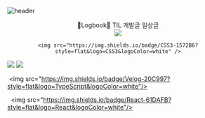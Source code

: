 ![header](https://capsule-render.vercel.app/api?text=Joy%20Github!&type=waving&height=300&color=gradient)

<div align="center"> 
📝Logbook📝
TIL
개발글
일상글
</div>

<div align="center">
	<img src="https://img.shields.io/badge/Java-007396?style=flat&logo=Java&logoColor=white" />
	
	<img src="https://img.shields.io/badge/CSS3-1572B6?style=flat&logo=CSS3&logoColor=white" />
</div>
<img src="https://img.shields.io/badge/HTML5-E34F26?style=flat&logo=HTML5&logoColor=white" />

<img src="https://img.shields.io/badge/Velog-20C997?style=flat&logo=HTML5&logoColor=white" />

 <img src="https://img.shields.io/badge/Velog-20C997?style=flat&logo=TypeScript&logoColor=white"/>

  <img src="https://img.shields.io/badge/React-61DAFB?style=flat&logo=React&logoColor=white"/>
